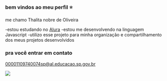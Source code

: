 ### bem vindos ao meu perfil ⭐

me chamo Thalita nobre de Oliveira

-estou estudando no [Alura](https//www.alura.com.br)
-estou me desenvolvendo na linguagem Javascript
-utilizo esse projeto para minha organização e compartilhamento dos meus projetos desenvolvidos

### pra você entrar em contato

00001109740074sp@al.educacao.sp.gov.br

![](https://media1.tenor.com/m/ucPDLxi-pqkAAAAd/giantsbetta-small-monkey.gif)
